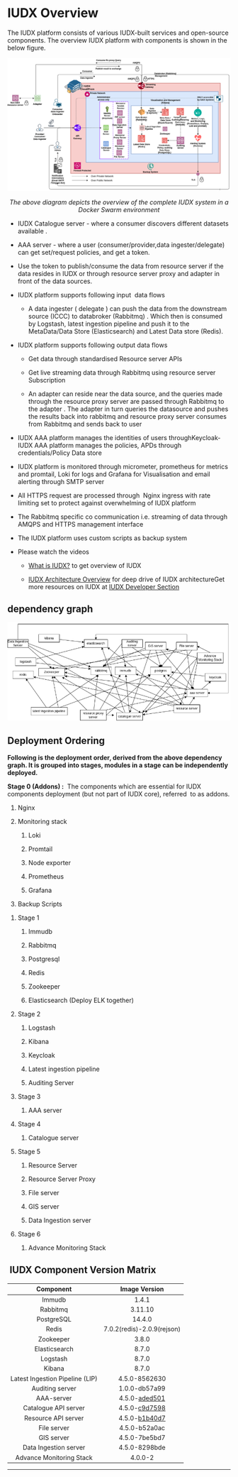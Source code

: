 # IUDX Overview
The IUDX platform consists of various IUDX-built services and open-source components. The overview IUDX platform with components is shown in the below figure.

![architecture](../../resources/deployment_overview.png)<br/>
*<div align="center">The above diagram depicts the overview of the complete IUDX system in a Docker Swarm environment</div>*

- IUDX Catalogue server - where a consumer discovers different datasets available . 

- AAA server - where a user (consumer/provider,data ingester/delegate) can get set/request policies, and get a token. 

- Use the token to publish/consume the data from resource server if the data resides in IUDX or through resource server proxy and adapter in front of the data sources. 

- IUDX platform supports following input  data flows

  - A data ingester ( delegate ) can push the data from the downstream source (ICCC) to databroker (Rabbitmq) . Which then is consumed by Logstash, latest ingestion pipeline and push it to the MetaData/Data Store (Elasticsearch) and Latest Data store (Redis).

- IUDX platform supports following output data flows

  - Get data through standardised Resource server APIs

  - Get live streaming data through Rabbitmq using resource server Subscription

  - An adapter can reside near the data source, and the queries made through the resource proxy server are passed through Rabbitmq to the adapter . The adapter in turn queries the datasource and pushes the results back into rabbitmq and resource proxy server consumes from Rabbitmq and sends back to user

- IUDX AAA platform manages the identities of users throughKeycloak- IUDX AAA platform manages the policies, APDs through credentials/Policy Data store

- IUDX platform is monitored through micrometer, prometheus for metrics and promtail, Loki for logs and Grafana for Visualisation and email alerting through SMTP server

- All HTTPS request are processed through  Nginx ingress with rate limiting set to protect against overwhelming of IUDX platform

- The Rabbitmq specific co communication i.e. streaming of data through AMQPS and HTTPS management interface 

- The IUDX platform uses custom scripts as backup system

- Please watch the videos

  - [What is IUDX?](https://youtu.be/uWdmHztFrqs) to get overview of IUDX

  - [IUDX Architecture Overview](https://www.youtube.com/watch?v=FeiZz0fJi5w) for deep drive of IUDX architectureGet more resources on IUDX at [IUDX Developer Section](https://iudx.org.in/developers/)

## dependency graph 

![dependency-graph](../../resources/dependency-graph.png)<br/>

## Deployment Ordering

**Following is the deployment order, derived from the above dependency graph. It is grouped into stages, modules in a stage can be independently deployed.**

  **Stage 0 (Addons) :**  The components which are essential for IUDX components deployment (but not part of IUDX core), referred  to as addons.

  1. Nginx 

  2. Monitoring stack 

     1. Loki

     2. Promtail

     3. Node exporter

     4. Prometheus

     5. Grafana

  3. Backup Scripts

  1) Stage 1 

     1. Immudb

     2. Rabbitmq  

     3. Postgresql

     4. Redis

     5. Zookeeper

     6. Elasticsearch (Deploy ELK together)

  2) Stage 2  

     1. Logstash

     2. Kibana

     3. Keycloak

     4. Latest ingestion pipeline

     5. Auditing Server

  3) Stage 3

     1. AAA server

  4) Stage 4 

     1. Catalogue server

  5) Stage 5 

     1. Resource Server

     2. Resource Server Proxy

     3. File server

     4. GIS server

     5. Data Ingestion server

  6) Stage 6

     1. Advance Monitoring Stack

##  IUDX Component Version Matrix

                                                                                                                                           
| **Component**                   | **Image Version**                                                                                           |
| :---------------------------------:|:-------------------------------------------------------------------------------------------------------------:|
| Immudb                          | 1.4.1                                                                                                       |
| Rabbitmq                        | 3.11.10                                                                                                     |
| PostgreSQL                      | 14.4.0                                                                                                      |
| Redis                           | 7.0.2(redis)-2.0.9(rejson)                                                                                  |
| Zookeeper                       | 3.8.0                                                                                                       |
| Elasticsearch                   | 8.7.0                                                                                                       |
| Logstash                        | 8.7.0                                                                                                       |
| Kibana                          | 8.7.0                                                                                                       |
| Latest Ingestion Pipeline (LIP) | 4.5.0-8562630                                                                                               |
| Auditing server                 | 1.0.0-db57a99                                                                                               |
| AAA-server                      | 4.5.0-[aded501](https://github.com/orgs/datakaveri/packages/container/aaa-depl/96914619?tag=4.5.0-aded501)  |
| Catalogue API server            | 4.5.0-[c9d7598](https://github.com/orgs/datakaveri/packages/container/cat-prod/105131185?tag=4.5.0-c9d7598) |
| Resource API server             | 4.5.0-[b1b40d7](https://github.com/orgs/datakaveri/packages/container/rs-depl/104998888?tag=4.5.0-b1b40d7)  |
| File server                     | 4.5.0-b52a0ac                                                                                               |
| GIS server                      | 4.5.0-7be5bd7                                                                                               |
| Data Ingestion server           | 4.5.0-8298bde                                                                                               |
| Advance Monitoring Stack        | 4.0.0-2                                                                                                     |
-------------------------------------------------------------------------------------------------------------------------------------------------



